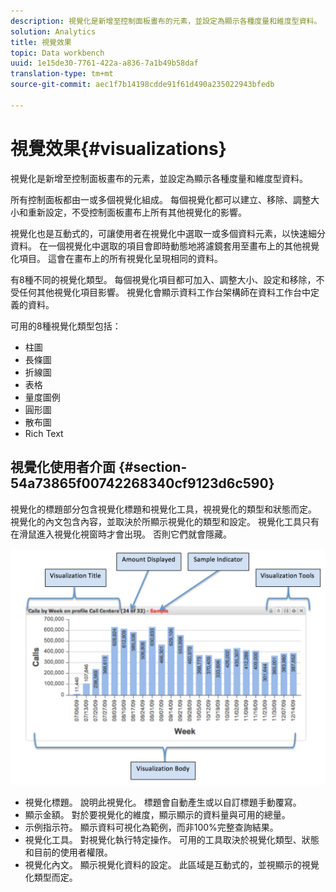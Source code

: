 ```yaml
---
description: 視覺化是新增至控制面板畫布的元素，並設定為顯示各種度量和維度型資料。
solution: Analytics
title: 視覺效果
topic: Data workbench
uuid: 1e15de30-7761-422a-a836-7a1b49b58daf
translation-type: tm+mt
source-git-commit: aec1f7b14198cdde91f61d490a235022943bfedb

---
```



# 視覺效果{#visualizations}

視覺化是新增至控制面板畫布的元素，並設定為顯示各種度量和維度型資料。

所有控制面板都由一或多個視覺化組成。 每個視覺化都可以建立、移除、調整大小和重新設定，不受控制面板畫布上所有其他視覺化的影響。

視覺化也是互動式的，可讓使用者在視覺化中選取一或多個資料元素，以快速細分資料。 在一個視覺化中選取的項目會即時動態地將濾鏡套用至畫布上的其他視覺化項目。 這會在畫布上的所有視覺化呈現相同的資料。

有8種不同的視覺化類型。 每個視覺化項目都可加入、調整大小、設定和移除，不受任何其他視覺化項目影響。 視覺化會顯示資料工作台架構師在資料工作台中定義的資料。

可用的8種視覺化類型包括：

* 柱圖
* 長條圖
* 折線圖
* 表格
* 量度圖例
* 圓形圖
* 散布圖
* Rich Text

## 視覺化使用者介面 {#section-54a73865f00742268340cf9123d6c590}

視覺化的標題部分包含視覺化標題和視覺化工具，視視覺化的類型和狀態而定。 視覺化的內文包含內容，並取決於所顯示視覺化的類型和設定。 視覺化工具只有在滑鼠進入視覺化視窗時才會出現。 否則它們就會隱藏。

![](assets/visualization.png)

* 視覺化標題。 說明此視覺化。 標題會自動產生或以自訂標題手動覆寫。
* 顯示金額。 對於要視覺化的維度，顯示顯示的資料量與可用的總量。
* 示例指示符。 顯示資料可視化為範例，而非100%完整查詢結果。
* 視覺化工具。 對視覺化執行特定操作。 可用的工具取決於視覺化類型、狀態和目前的使用者權限。
* 視覺化內文。 顯示視覺化資料的設定。 此區域是互動式的，並視顯示的視覺化類型而定。

